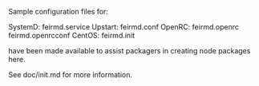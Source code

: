 Sample configuration files for:

SystemD: feirmd.service
Upstart: feirmd.conf
OpenRC:  feirmd.openrc
         feirmd.openrcconf
CentOS:  feirmd.init

have been made available to assist packagers in creating node packages here.

See doc/init.md for more information.
